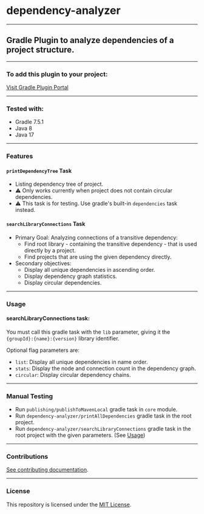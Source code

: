 # dependency-analyzer

---

## Gradle Plugin to analyze dependencies of a project structure.

---

### To add this plugin to your project:
[Visit Gradle Plugin Portal](https://plugins.gradle.org/plugin/hu.web220.dependency-analyzer)

---

### Tested with:
- Gradle 7.5.1
- Java 8
- Java 17

---

### Features

#### `printDependencyTree` Task
- Listing dependency tree of project.
- :warning: Only works currently when project does not contain
circular dependencies.
- :warning: This task is for testing.
Use gradle's built-in `dependencies` task instead.

#### `searchLibraryConnections` Task 
- Primary Goal: Analyzing connections of a transitive dependency:
  - Find root library - containing the transitive dependency -
  that is used directly by a project.
  - Find projects that are using the given dependency directly.
- Secondary objectives:
  - Display all unique dependencies in ascending order.
  - Display dependency graph statistics.
  - Display circular dependencies.

---

### <a name="usage"></a>Usage

#### searchLibraryConnections task:
You must call this gradle task with the `lib` parameter,
giving it the `{groupId}:{name}:{version}` library identifier.

Optional flag parameters are:
- `list`: Display all unique dependencies in name order.
- `stats`: Display the node and connection count
in the dependency graph.
- `circular`: Display circular dependency chains.

---

### Manual Testing
- Run `publishing/publishToMavenLocal` gradle task
in `core` module.
- Run `dependency-analyzer/printAllDependencies` gradle task
in the root project.
- Run `dependency-analyzer/searchLibraryConnections` gradle task
in the root project with the given parameters. (See [Usage](#usage))

---

### Contributions
[See contributing documentation](CONTRIBUTING.md).

---

### License
This repository is licensed under the [MIT License](LICENSE).